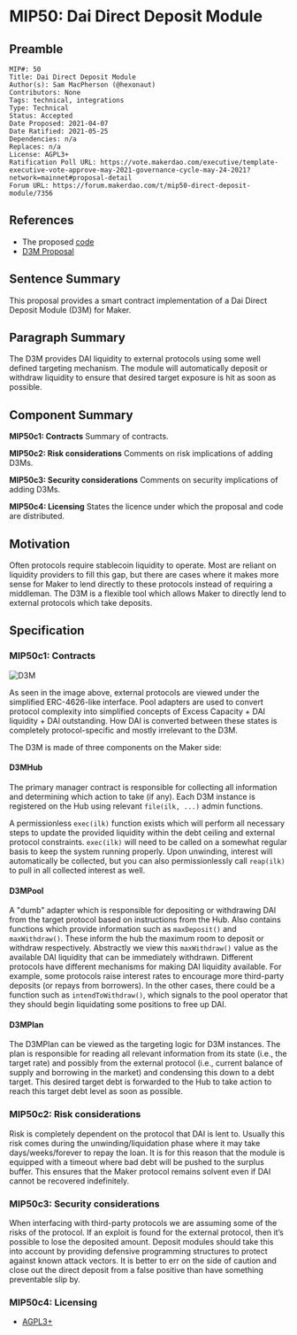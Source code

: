 # MIP50: Dai Direct Deposit Module

## Preamble

```
MIP#: 50
Title: Dai Direct Deposit Module
Author(s): Sam MacPherson (@hexonaut)
Contributors: None
Tags: technical, integrations
Type: Technical
Status: Accepted
Date Proposed: 2021-04-07
Date Ratified: 2021-05-25
Dependencies: n/a
Replaces: n/a
License: AGPL3+  
Ratification Poll URL: https://vote.makerdao.com/executive/template-executive-vote-approve-may-2021-governance-cycle-may-24-2021?network=mainnet#proposal-detail  
Forum URL: https://forum.makerdao.com/t/mip50-direct-deposit-module/7356
```

## References

* The proposed [code](https://github.com/makerdao/dss-direct-deposit)
* [D3M Proposal](https://forum.makerdao.com/t/discussion-direct-deposit-dai-module-d3m/7357)

## Sentence Summary

This proposal provides a smart contract implementation of a Dai Direct Deposit Module (D3M) for Maker.

## Paragraph Summary

The D3M provides DAI liquidity to external protocols using some well defined targeting mechanism. The module will automatically deposit or withdraw liquidity to ensure that desired target exposure is hit as soon as possible.

## Component Summary

**MIP50c1: Contracts**
Summary of contracts.

**MIP50c2: Risk considerations**
Comments on risk implications of adding D3Ms.

**MIP50c3: Security considerations**
Comments on security implications of adding D3Ms.

**MIP50c4: Licensing**
States the licence under which the proposal and code are distributed.

## Motivation

Often protocols require stablecoin liquidity to operate. Most are reliant on liquidity providers to fill this gap, but there are cases where it makes more sense for Maker to lend directly to these protocols instead of requiring a middleman. The D3M is a flexible tool which allows Maker to directly lend to external protocols which take deposits.

## Specification

### MIP50c1: Contracts

![D3M](https://github.com/makerdao/mips/blob/master/MIP50/d3m-diagram.png)

As seen in the image above, external protocols are viewed under the simplified ERC-4626-like interface. Pool adapters are used to convert protocol complexity into simplified concepts of Excess Capacity + DAI liquidity + DAI outstanding. How DAI is converted between these states is completely protocol-specific and mostly irrelevant to the D3M.

The D3M is made of three components on the Maker side:

#### D3MHub

The primary manager contract is responsible for collecting all information and determining which action to take (if any). Each D3M instance is registered on the Hub using relevant `file(ilk, ...)` admin functions.

A permissionless `exec(ilk)` function exists which will perform all necessary steps to update the provided liquidity within the debt ceiling and external protocol constraints. `exec(ilk)` will need to be called on a somewhat regular basis to keep the system running properly. Upon unwinding, interest will automatically be collected, but you can also permissionlessly call `reap(ilk)` to pull in all collected interest as well.

#### D3MPool

A "dumb" adapter which is responsible for depositing or withdrawing DAI from the target protocol based on instructions from the Hub. Also contains functions which provide information such as `maxDeposit()` and `maxWithdraw()`. These inform the hub the maximum room to deposit or withdraw respectively. Abstractly we view this `maxWithdraw()` value as the available DAI liquidity that can be immediately withdrawn. Different protocols have different mechanisms for making DAI liquidity available. For example, some protocols raise interest rates to encourage more third-party deposits (or repays from borrowers). In the other cases, there could be a function such as `intendToWithdraw()`, which signals to the pool operator that they should begin liquidating some positions to free up DAI.

#### D3MPlan

The D3MPlan can be viewed as the targeting logic for D3M instances. The plan is responsible for reading all relevant information from its state (i.e., the target rate) and possibly from the external protocol (i.e., current balance of supply and borrowing in the market) and condensing this down to a debt target. This desired target debt is forwarded to the Hub to take action to reach this target debt level as soon as possible.

### MIP50c2: Risk considerations

Risk is completely dependent on the protocol that DAI is lent to. Usually this risk comes during the unwinding/liquidation phase where it may take days/weeks/forever to repay the loan. It is for this reason that the module is equipped with a timeout where bad debt will be pushed to the surplus buffer. This ensures that the Maker protocol remains solvent even if DAI cannot be recovered indefinitely.

### MIP50c3: Security considerations

When interfacing with third-party protocols we are assuming some of the risks of the protocol. If an exploit is found for the external protocol, then it’s possible to lose the deposited amount. Deposit modules should take this into account by providing defensive programming structures to protect against known attack vectors. It is better to err on the side of caution and close out the direct deposit from a false positive than have something preventable slip by.

### MIP50c4: Licensing

- [AGPL3+](https://www.gnu.org/licenses/agpl-3.0.en.html)
